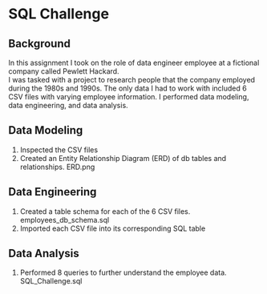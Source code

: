 # SQL Challenge

## Background
In this assignment I took on the role of data engineer employee at a fictional company called Pewlett Hackard.  
I was tasked with a project to research people that the company employed during the 1980s and 1990s. 
The only data I had to work with included 6 CSV files with varying employee information.
I performed data modeling, data engineering, and data analysis.

## Data Modeling
1. Inspected the CSV files 
2. Created an Entity Relationship Diagram (ERD) of db tables and relationships. ERD.png

## Data Engineering
1. Created a table schema for each of the 6 CSV files. employees_db_schema.sql
2. Imported each CSV file into its corresponding SQL table

## Data Analysis
1. Performed 8 queries to further understand the employee data. SQL_Challenge.sql


